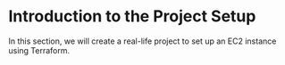 # Introduction to the Project Setup

In this section, we will create a real-life project to set up an EC2 instance using Terraform.
